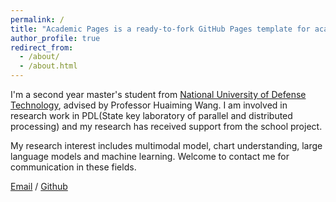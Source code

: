 ```yaml
---
permalink: /
title: "Academic Pages is a ready-to-fork GitHub Pages template for academic personal websites"
author_profile: true
redirect_from: 
  - /about/
  - /about.html
---
```


I'm a second year master's student from [National University of Defense Technology](https://www.nudt.edu.cn/), advised by Professor Huaiming Wang. I am involved in research work in PDL(State key laboratory of parallel and distributed processing) and my research has received support from the school project.

My research interest includes multimodal model, chart understanding, large language models and machine learning. Welcome to contact me for communication in these fields.


[Email](siyong_wen@nudt.edu.cn) / [Github](https://william-sulivan.github.io/siyongwen.github.io/)
